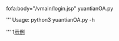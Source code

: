 fofa:body="/vmain/login.jsp"
yuantianOA.py

'''
Usage:
     python3 yuantianOA.py -h
   
   '''
     1[示例](https://github.com/adcjsfbj/yuantianOA/new/main/yuantianOA.png)
